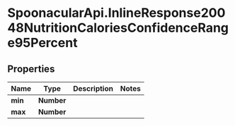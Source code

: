 # SpoonacularApi.InlineResponse20048NutritionCaloriesConfidenceRange95Percent

## Properties

Name | Type | Description | Notes
------------ | ------------- | ------------- | -------------
**min** | **Number** |  | 
**max** | **Number** |  | 


